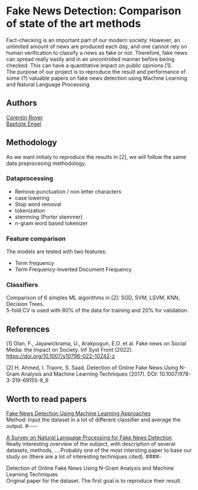 # Fake News Detection: Comparison of state of the art methods

Fact-checking is an important part of our modern society. However, an unlimited amount of news are produced each day, and one cannot rely on human verification to classify a news as fake or not. Therefore, fake news can spread really easily and in an uncontrolled manner before beiing checked. This can have a quantitative impact on public opinions [1].  
The purpose of our project is to reproduce the result and performance of some (?) valuable papers on fake news detection using Machine Learning and Natural Language Processing.

## Authors  
[Corentin Royer](https://github.com/corentin-ryr)  
[Baptiste Engel](https://github.com/engelba)

## Methodology

As we want initialy to reproduce the results in [2], we will follow the same data preprocesing methodology.

### Dataprocessing

- Remove punctuation / non letter characters
- case lowering
- Stop word removal
- tokenization
- stemming (Porter stemmer)
- n-gram word based tokenizer

### Feature comparison

The models are tested with two features:
- Term frequency
- Term Frequency-Inverted Document Frequency

### Classifiers

Comparison of 6 simples ML algorithms in [2]: SGD, SVM, LSVM, KNN, Decision Trees.  
5-fold CV is used with 80% of the data for training and 20% for validation.


## References  
[1] Olan, F., Jayawickrama, U., Arakpogun, E.O. et al. Fake news on Social Media: the Impact on Society. Inf Syst Front (2022). https://doi.org/10.1007/s10796-022-10242-z

[2] H. Ahmed, I. Traore, S. Saad. Detection of Online Fake News Using N-Gram
Analysis and Machine Learning Techniques (2017). DOI: 10.1007/978-3-319-69155-8_9  

## Worth to read papers

[Fake News Detection Using Machine Learning Approaches](https://iopscience.iop.org/article/10.1088/1757-899X/1099/1/012040/pdf)  
Method: Input the dataset in a lot of different classifier and average the output. #----

[A Survey on Natural Language Processing for Fake News Detection](https://arxiv.org/pdf/1811.00770.pdf)  
Really interesting overview of the subject, with description of several datasets, methods, ... Probably one of the most intersting paper to base our study on (there are a lot of interesting techniques cited). ####-  

Detection of Online Fake News Using N-Gram
Analysis and Machine Learning Techniques  
Original paper for the dataset. The first goal is to reproduce their result.  







